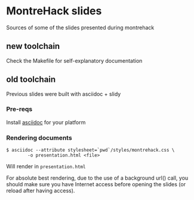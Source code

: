 # MontreHack slides

Sources of some of the slides presented during montrehack

## new toolchain

Check the Makefile for self-explanatory documentation

## old toolchain

Previous slides were built with asciidoc + slidy

### Pre-reqs

Install [asciidoc](http://www.methods.co.nz/asciidoc/) for your platform

### Rendering documents

    $ asciidoc --attribute stylesheet=`pwd`/styles/montrehack.css \
            -o presentation.html <file>

Will render in `presentation.html`

For absolute best rendering, due to the use of a background url() call, you
should make sure you have Internet access before opening the slides (or reload
after having access).
